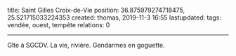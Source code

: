 title: Saint Gilles Croix-de-Vie
position: 36.875979274718475, 25.521715033224353
created: thomas, 2019-11-3 16:55
lastupdated: 
tags: vendée, ouest, tempête
relations: 0

---

Gîte à SGCDV. La vie, rivière. Gendarmes en goguette.
